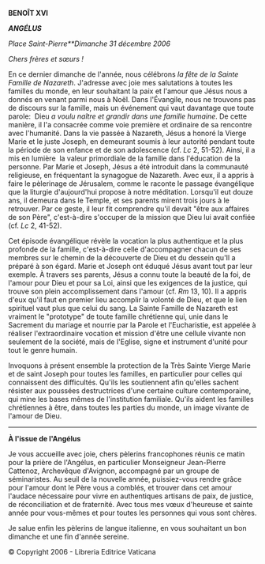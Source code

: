 **BENOÎT XVI**

***ANGÉLUS***

*Place Saint-Pierre**Dimanche 31 décembre 2006*

*Chers frères et sœurs !*

En ce dernier dimanche de l'année, nous célébrons *la fête de la Sainte Famille de Nazareth*. J'adresse avec joie mes salutations à toutes les familles du monde, en leur souhaitant la paix et l'amour que Jésus nous a donnés en venant parmi nous à Noël. Dans l'Évangile, nous ne trouvons pas de discours sur la famille, mais un événement qui vaut davantage que toute parole:  Dieu *a voulu naître et grandir dans une famille humaine*. De cette manière, il l'a consacrée comme voie première et ordinaire de sa rencontre avec l'humanité. Dans la vie passée à Nazareth, Jésus a honoré la Vierge Marie et le juste Joseph, en demeurant soumis à leur autorité pendant toute la période de son enfance et de son adolescence (cf. *Lc* 2, 51-52). Ainsi, il a mis en lumière  la valeur primordiale de la famille dans l'éducation de la personne. Par Marie et Joseph, Jésus a été introduit dans la communauté religieuse, en fréquentant la synagogue de Nazareth. Avec eux, il a appris à faire le pèlerinage de Jérusalem, comme le raconte le passage évangélique que la liturgie d'aujourd'hui propose à notre méditation. Lorsqu'il eut douze ans, il demeura dans le Temple, et ses parents mirent trois jours à le retrouver. Par ce geste, il leur fit comprendre qu'il devait "être aux affaires de son Père", c'est-à-dire s'occuper de la mission que Dieu lui avait confiée (cf. *Lc* 2, 41-52).

Cet épisode évangélique révèle la vocation la plus authentique et la plus profonde de la famille, c'est-à-dire celle d'accompagner chacun de ses membres sur le chemin de la découverte de Dieu et du dessein qu'Il a préparé à son égard. Marie et Joseph ont éduqué Jésus avant tout par leur exemple. À travers ses parents, Jésus a connu toute la beauté de la foi, de l'amour pour Dieu et pour sa Loi, ainsi que les exigences de la justice, qui trouve son plein accomplissement dans l'amour (cf. *Rm* 13, 10). Il a appris d'eux qu'il faut en premier lieu accomplir la volonté de Dieu, et que le lien spirituel vaut plus que celui du sang. La Sainte Famille de Nazareth est vraiment le "prototype" de toute famille chrétienne qui, unie dans le Sacrement du mariage et nourrie par la Parole et l'Eucharistie, est appelée à réaliser l'extraordinaire vocation et mission d'être une cellule vivante non seulement de la société, mais de l'Eglise, signe et instrument d'unité pour tout le genre humain.

Invoquons à présent ensemble la protection de la Très Sainte Vierge Marie et de saint Joseph pour toutes les familles, en particulier pour celles qui connaissent des difficultés. Qu'ils les soutiennent afin qu'elles sachent résister aux poussées destructrices d'une certaine culture contemporaine, qui mine les bases mêmes de l'institution familiale. Qu'ils aident les familles chrétiennes à être, dans toutes les parties du monde, un image vivante de l'amour de Dieu.

* * *

**À l'issue de l'Angélus**

Je vous accueille avec joie, chers pèlerins francophones réunis ce matin pour la prière de l'Angélus, en particulier Monseigneur Jean-Pierre Cattenoz, Archevêque d'Avignon, accompagné par un groupe de séminaristes. Au seuil de la nouvelle année, puissiez-vous rendre grâce pour l'amour dont le Père vous a comblés, et trouver dans cet amour l'audace nécessaire pour vivre en authentiques artisans de paix, de justice, de réconciliation et de fraternité. Avec tous mes vœux d'heureuse et sainte année pour vous-mêmes et pour toutes les personnes qui vous sont chères.

Je salue enfin les pèlerins de langue italienne, en vous souhaitant un bon dimanche et une fin d'année sereine.

© Copyright 2006 - Libreria Editrice Vaticana
